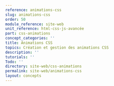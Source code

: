 ```yaml
---
reference: animations-css
slug: animations-css
order: 50
module_reference: site-web
unit_reference: html-css-js-avancée
part: css-animations
concept_categories: ''
title: Animations CSS
topics: Création et gestion des animations CSS
description: ''
tutorials: ''
Todo: ''
directory: site-web/css-animations
permalink: site-web/animations-css
layout: concepts
---
```

